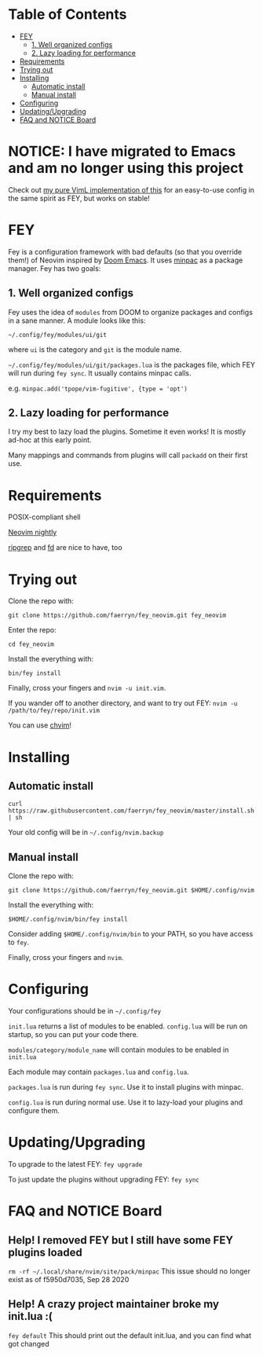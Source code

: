 # Table of Contents
- [FEY](#fey)
  * [1. Well organized configs](#1-well-organized-configs)
  * [2. Lazy loading for performance](#2-lazy-loading-for-performance)
- [Requirements](#requirements)
- [Trying out](#trying-out)
- [Installing](#installing)
  * [Automatic install](#automatic-install)
  * [Manual install](#manual-install)
- [Configuring](#configuring)
- [Updating/Upgrading](#updating-upgrading)
- [FAQ and NOTICE Board](#faq-and-notice-board)

# NOTICE: I have migrated to Emacs and am no longer using this project
Check out [my pure VimL implementation of this](https://github.com/faerryn/config/tree/ac15677a46c8d9653f12ea12017273c25ef12649/neovim/.config/nvim) for an easy-to-use config in the same spirit as FEY, but works on stable!

# FEY
Fey is a configuration framework with bad defaults (so that you override them!) of Neovim inspired by [Doom Emacs](https://github.com/hlissner/doom-emacs). It uses [minpac](https://github.com/k-takata/minpac) as a package manager. Fey has two goals:

## 1. Well organized configs
Fey uses the idea of `modules` from DOOM to organize packages and configs in a sane manner. A module looks like this:

`~/.config/fey/modules/ui/git`

where `ui` is the category and `git` is the module name.

`~/.config/fey/modules/ui/git/packages.lua` is the packages file, which FEY will run during `fey sync`. It usually contains minpac calls.

e.g. `minpac.add('tpope/vim-fugitive', {type = 'opt')`

## 2. Lazy loading for performance
I try my best to lazy load the plugins. Sometime it even works! It is mostly ad-hoc at this early point.

Many mappings and commands from plugins will call `packadd` on their first use.

# Requirements
POSIX-compliant shell

[Neovim nightly](https://github.com/neovim/neovim/releases/nightly)

[ripgrep](https://github.com/BurntSushi/ripgrep) and [fd](https://github.com/sharkdp/fd) are nice to have, too

# Trying out

Clone the repo with:

`git clone https://github.com/faerryn/fey_neovim.git fey_neovim`

Enter the repo:

`cd fey_neovim`

Install the everything with:

`bin/fey install`

Finally, cross your fingers and `nvim -u init.vim`.

If you wander off to another directory, and want to try out FEY:
`nvim -u /path/to/fey/repo/init.vim`

You can use [chvim](https://github.com/faerryn/chvim)!

# Installing

## Automatic install
`curl https://raw.githubusercontent.com/faerryn/fey_neovim/master/install.sh | sh`

Your old config will be in `~/.config/nvim.backup`

## Manual install
Clone the repo with:

`git clone https://github.com/faerryn/fey_neovim.git $HOME/.config/nvim`

Install the everything with:

`$HOME/.config/nvim/bin/fey install`

Consider adding `$HOME/.config/nvim/bin` to your PATH, so you have access to `fey`.

Finally, cross your fingers and `nvim`.

# Configuring
Your configurations should be in `~/.config/fey`

`init.lua` returns a list of modules to be enabled.
`config.lua` will be run on startup, so you can put your code there.

`modules/category/module_name` will contain modules to be enabled in `init.lua`

Each module may contain `packages.lua` and `config.lua`.

`packages.lua` is run during `fey sync`. Use it to install plugins with minpac.

`config.lua` is run during normal use. Use it to lazy-load your plugins and configure them.

# Updating/Upgrading
To upgrade to the latest FEY:
`fey upgrade`

To just update the plugins without upgrading FEY:
`fey sync`

# FAQ and NOTICE Board
## Help! I removed FEY but I still have some FEY plugins loaded
`rm -rf ~/.local/share/nvim/site/pack/minpac`
This issue should no longer exist as of f5950d7035, Sep 28 2020
## Help! A crazy project maintainer broke my init.lua :(
`fey default`
This should print out the default init.lua, and you can find what got changed
